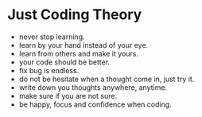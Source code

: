 # Just Coding Theory

- never stop learning.
- learn by your hand instead of your eye.
- learn from others and make it yours.
- your code should be better.
- fix bug is endless.
- do not be hesitate when a thought come in, just try it.
- write down you thoughts anywhere, anytime.
- make sure if you are not sure.
- be happy, focus and confidence when coding.